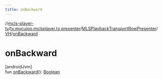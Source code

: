 ```yaml
---
title: onBackward
---
```

//[mcls-player-tv](../../../../index.html)/[tv.mycujoo.mclsplayer.tv.presenter](../../index.html)/[MLSPlaybackTransportRowPresenter](../index.html)/[VH](index.html)/[onBackward](on-backward.html)



# onBackward



[androidJvm]\
fun [onBackward](on-backward.html)(): [Boolean](https://kotlinlang.org/api/latest/jvm/stdlib/kotlin/-boolean/index.html)





